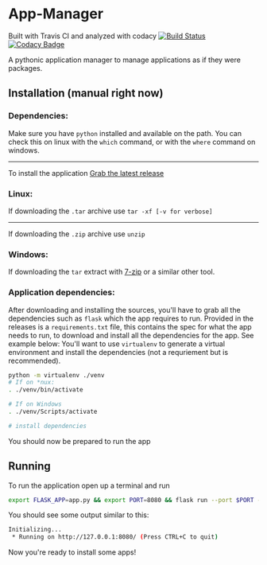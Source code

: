 # App-Manager
Built with Travis CI and analyzed with codacy
[![Build Status](https://travis-ci.org/scuba10steve/App-Manager.svg?branch=master)](https://travis-ci.org/scuba10steve/App-Manager) 
[![Codacy Badge](https://api.codacy.com/project/badge/Grade/3bc6bf2c2e7745dfae80ad74054fedcd)](https://www.codacy.com/app/scuba10steve/App-Manager?utm_source=github.com&amp;utm_medium=referral&amp;utm_content=scuba10steve/App-Manager&amp;utm_campaign=Badge_Grade)


A pythonic application manager to manage applications as if they were packages.

## Installation (manual right now)
### Dependencies:
Make sure you have ```python``` installed and available on the path. You can check this on linux with the ```which``` command, or with the ```where``` command on windows.

---  
To install the application [Grab the latest release](https://github.com/scuba10steve/App-Manager/releases)
### Linux:
If downloading the ```.tar``` archive use ```tar -xf [-v for verbose]``` 

---
If downloading the ```.zip``` archive use ```unzip```

### Windows:
If downloading the ```tar``` extract with [7-zip](https://www.7-zip.org/) or a similar other tool.

### Application dependencies:
After downloading and installing the sources, you'll have to grab all the dependencies such as ```flask``` which the app requires to run.  Provided in the releases is a `requirements.txt` file, this contains the spec for what the app needs to run, to download and install all the dependencies for the app. See example below:
You'll want to use `virtualenv` to generate a virtual environment and install the dependencies (not a requriement but is recommended).

```bash
python -m virtualenv ./venv
# If on *nux:
. ./venv/bin/activate

# If on Windows
. ./venv/Scripts/activate

# install dependencies
```
You should now be prepared to run the app
## Running

To run the application open up a terminal and run 
```bash
export FLASK_APP=app.py && export PORT=8080 && flask run --port $PORT --host 0.0.0.0
```

You should see some output similar to this:
```bash
Initializing...
 * Running on http://127.0.0.1:8080/ (Press CTRL+C to quit)
```

Now you're ready to install some apps!